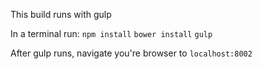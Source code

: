 This build runs with gulp

In a terminal run:
`npm install`
`bower install`
`gulp`

After gulp runs, navigate you're browser to `localhost:8002`
